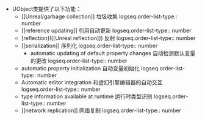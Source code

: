 - UObject类提供了以下功能：
	- [[Unreal/garbage collection]] 垃圾收集
	  logseq.order-list-type:: number
	- [[reference updating]] 引用自动更新
	  logseq.order-list-type:: number
	- [reflection]([[Unreal reflection]]) 反射
	  logseq.order-list-type:: number
	- [[serialization]] 序列化
	  logseq.order-list-type:: number
		- automatic updating of default property changes 自动检测默认变量的更改
		  logseq.order-list-type:: number
	- automatic property initialization 自动变量初始化
	  logseq.order-list-type:: number
	- Automatic editor integration 和虚幻引擎编辑器的自动交互
	  logseq.order-list-type:: number
	- type information available at runtime 运行时类型识别
	  logseq.order-list-type:: number
	- [[network replication]] 网络复制
	  logseq.order-list-type:: number